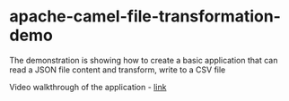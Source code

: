 # apache-camel-file-transformation-demo

The demonstration is showing how to create a basic application that can read a JSON file content and transform, write to a CSV file

Video walkthrough of the application - [link](https://youtu.be/-OoPvstDgAE)
